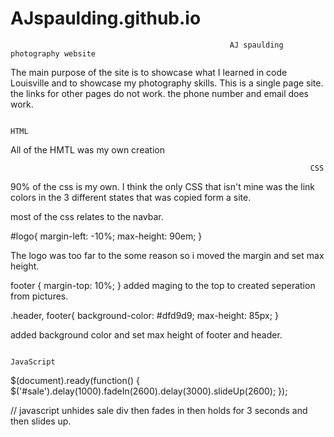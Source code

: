 # AJspaulding.github.io

                                                     AJ spaulding photography website 



The main purpose of the site is to showcase what I learned in code Louisville and to showcase my photography skills. This is a single page site. the links for other pages do not work. the phone number and email does work.



                                                                       HTML


All of the HMTL was my own creation 

                                                                       CSS

 90% of the css is my own. I think the only CSS that isn't mine was the link colors in the 3 different states that was copied form a site.

 most of the css relates to the navbar.



#logo{
 margin-left: -10%;
 max-height: 90em;
}

The logo was too far to the some reason  so i moved the margin and set max height.



footer {
  margin-top: 10%;
}
added maging to the top to created seperation from pictures.


.header, footer{
  background-color: #dfd9d9;
  max-height: 85px;
}

added background color and set max height of footer and header.





                                                                     JavaScript


$(document).ready(function() {  $('#sale').delay(1000).fadeIn(2600).delay(3000).slideUp(2600);
});

// javascript unhides sale div then fades in then holds for 3 seconds and then slides up.




